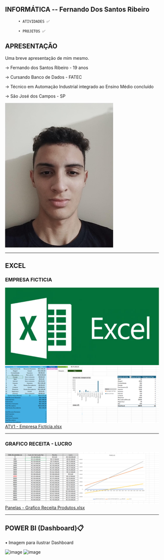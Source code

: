 
## INFORMÁTICA -- Fernando Dos Santos Ribeiro   

          • ATIVIDADES ✅ 
          
          • PROJETOS ✅

          

## APRESENTAÇÃO
Uma breve apresentação de mim mesmo.

-> Fernando dos Santos Ribeiro - 19 anos

-> Cursando Banco de Dados - FATEC

-> Técnico em Automação Industrial integrado ao Ensino Médio concluído

-> São José dos Campos - SP

![image](https://github.com/fernandosantos09/INFORMATICA/blob/main/Foto%203x4%20FERNANDO%20PNG.png)


__________________________________________________________________________________________________________________________

## EXCEL 

### EMPRESA FICTICIA 

![image](https://github.com/fernandosantos09/INFORMATICA/blob/main/Excel%20-%20Informatica/excel%20imagem.png)
![ExcelFunction](https://github.com/fernandosantos09/INFORMATICA/blob/main/Excel%20-%20Informatica/Tabela%20empresa%20ficticia.png)
[ATV1 - Empresa Ficticia.xlsx](https://github.com/fernandosantos09/INFORMATICA/blob/main/ATV%201.xlsx)

__________________________________________________________________________________________________________________________
### GRAFICO RECEITA - LUCRO 
![image](https://github.com/fernandosantos09/INFORMATICA/blob/main/Excel%20-%20Informatica/Captura%20de%20tela%202025-02-12%20182252.png)
[Panelas - Grafico Receita Produtos.xlsx](https://github.com/fernandosantos09/INFORMATICA/blob/main/Excel%20-%20Informatica/Graf_K_panela_sorvetes_produtos.xlsx)
__________________________________________________________________________________________________________________________

## POWER BI (Dashboard)📋
• Imagem para ilustrar Dashboard

![image](https://github.com/GabrielSilva-GPI/Informatica_I/assets/162816614/2daac281-d15c-4e79-bb57-cc97d66094af)
![image](https://github.com/GabrielSilva-GPI/Informatica_I/assets/162816614/adaa4fe5-14aa-4833-a2f5-f5a138e53ceb)
